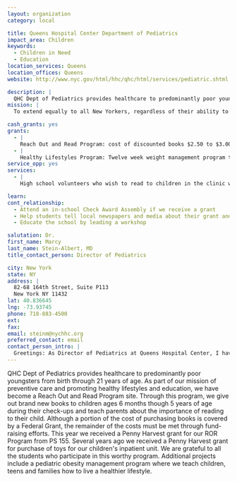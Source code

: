```yaml
---
layout: organization
category: local

title: Queens Hospital Center Department of Pediatrics
impact_area: Children
keywords: 
  - Children in Need
  - Education
location_services: Queens
location_offices: Queens
website: http://www.nyc.gov/html/hhc/qhc/html/services/pediatric.shtml

description: |
  QHC Dept of Pediatrics provides healthcare to predominantly poor youngsters from birth through 21 years of age.  As part of our mission of preventive care and promoting healthy lifestyles and education, we have become a Reach Out and Read Program site.  Through this program, we give out brand new books to children ages 6 months though 5 years of age during their check-ups and teach parents about the importance of reading to their child.  Although a portion of the cost of purchasing books is covered by a Federal Grant, the remainder of the costs must be met through fund-raising efforts.  This year we received a Penny Harvest grant for our ROR Program from PS 155.  Several years ago we received a Penny Harvest grant for purchase of toys for our children's inpatient unit.  We are grateful to all the students who participate in this worthy program.  Additional projects include a pediatric obesity management program where we teach children, teens and families how to live a healthier lifestyle.
mission: |
  To extend equally to all New Yorkers, regardless of their ability to pay, comprehensive health services of the highest quality in an atmosphere of humane care, dignity and respect; To promote and protect, as both innovator and advocate, the health, welfare and safety of the people of the City of New York.

cash_grants: yes
grants: 
  - |
    Reach Out and Read Program: cost of discounted books $2.50 to $3.00 each - grants of $250 to $300 will purchase 100 books.
  - |
    Healthy Lifestyles Program: Twelve week weight management program that teaches and demonstrates to pre-teens and teens the importance of healthy diet and activity in order to be healthy teens and adults.  Donations pay for gym and sports equipment and prizes for good attendance and attitude. $250 will cover these costs for 10 teens.
service_opp: yes
services: 
  - |
    High school volunteers who wish to read to children in the clinic waiting areas during summers, after school and holidays can inquire through the ROR website.

learn: 
cont_relationship: 
  - Attend an in-school Check Award Assembly if we receive a grant
  - Help students tell local newspapers and media about their grant and/or project with us
  - Educate the school by leading a workshop

salutation: Dr.
first_name: Marcy
last_name: Stein-Albert, MD
title_contact_person: Director of Pediatrics

city: New York
state: NY
address: |
  82-68 164th Street, Suite P113  
  New York NY 11432
lat: 40.836645
lng: -73.93745
phone: 718-883-4500
ext: 
fax: 
email: steinm@nychhc.org
preferred_contact: email
contact_person_intro: |
  Greetings: As Director of Pediatrics at Queens Hospital Center, I have the responsibility of overseeing all of the healthcare serivices provided to the child who come to this hospital and our community clinics.  I enjoy taking care of children and watching children grow up healthy, educated and joyful.  Through the care we provide, we try to help families make healthy lifestyle choices to give each child the best opportunity to be healthy and successful.
---
```

QHC Dept of Pediatrics provides healthcare to predominantly poor youngsters from birth through 21 years of age.  As part of our mission of preventive care and promoting healthy lifestyles and education, we have become a Reach Out and Read Program site.  Through this program, we give out brand new books to children ages 6 months though 5 years of age during their check-ups and teach parents about the importance of reading to their child.  Although a portion of the cost of purchasing books is covered by a Federal Grant, the remainder of the costs must be met through fund-raising efforts.  This year we received a Penny Harvest grant for our ROR Program from PS 155.  Several years ago we received a Penny Harvest grant for purchase of toys for our children's inpatient unit.  We are grateful to all the students who participate in this worthy program.  Additional projects include a pediatric obesity management program where we teach children, teens and families how to live a healthier lifestyle.